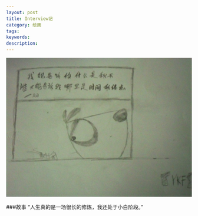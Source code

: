```yaml
---
layout: post
title: Interview记
category: 绘画
tags: 
keywords: 
description: 
---
```


![1](/public/img/days/daodao.jpg)

###故事
“人生真的是一场很长的修炼，我还处于小白阶段。”



